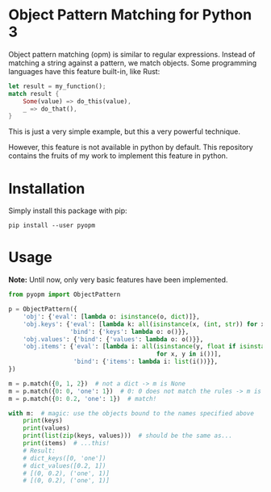 # Object Pattern Matching for Python 3

Object pattern matching (opm) is similar to regular expressions. Instead of matching a string against a pattern, we match objects. Some programming languages have this feature built-in, like Rust:

```rust
let result = my_function();
match result {
    Some(value) => do_this(value),
    _ => do_that(),
}
```

This is just a very simple example, but this a very powerful technique.

However, this feature is not available in python by default. This repository contains the fruits of my work to implement this feature in python.

# Installation

Simply install this package with pip:

```shell
pip install --user pyopm
```

# Usage

**Note:** Until now, only very basic features have been implemented.

```python
from pyopm import ObjectPattern

p = ObjectPattern({
    'obj': {'eval': [lambda o: isinstance(o, dict)]},
    'obj.keys': {'eval': [lambda k: all(isinstance(x, (int, str)) for x in k())],
                 'bind': {'keys': lambda o: o()}},
    'obj.values': {'bind': {'values': lambda o: o()}},
    'obj.items': {'eval': [lambda i: all(isinstance(y, float if isinstance(x, int) else int) 
                                         for x, y in i())],
                  'bind': {'items': lambda i: list(i())}},
})

m = p.match({0, 1, 2})  # not a dict -> m is None
m = p.match({0: 0, 'one': 1})  # 0: 0 does not match the rules -> m is None
m = p.match({0: 0.2, 'one': 1})  # match!

with m:  # magic: use the objects bound to the names specified above
    print(keys)
    print(values)
    print(list(zip(keys, values)))  # should be the same as...
    print(items)  # ...this!
    # Result:
    # dict_keys([0, 'one'])
	# dict_values([0.2, 1])
	# [(0, 0.2), ('one', 1)]
	# [(0, 0.2), ('one', 1)]
```

